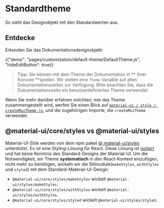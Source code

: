 # Standardtheme

<p class="description">So sieht das Designobjekt mit den Standardwerten aus.</p>

## Entdecke

Erkunden Sie das Dokumentationsdesignobjekt:

{{"demo": "pages/customization/default-theme/DefaultTheme.js", "hideEditButton": true}}

> Tipp: Sie können mit dem Theme der Dokumentation in ** Ihrer Konsole **spielen. Wir stellen eine ` Theme ` Variable auf allen Dokumentationsseiten zur Verfügung. Bitte beachten Sie, dass die Dokumentationsseite ein benutzerdefiniertes Theme verwendet.

Wenn Sie mehr darüber erfahren möchten, wie das Theme zusammengestellt wird, werfen Sie einen Blick auf [` material-ui / style / createMuiTheme.js `](https://github.com/mui-org/material-ui/blob/next/packages/material-ui/src/styles/createMuiTheme.js), und die zugehörigen Importe, die ` createMuiTheme ` verwendet.

## @material-ui/core/styles vs @material-ui/styles

Material-UI-Stile werden von dem npm paket [ @ material-ui/styles ](/css-in-js/basics/)unterstützt. Es ist eine Styling-Lösung für React. Diese Lösung ist [ isoliert ](https://bundlephobia.com/result?p=@material-ui/styles) und hat keine Kenntnis des Standard-Designs der Material-UI. Um die Notwendigkeit, ein Theme **systematisch** in den React-Kontext einzufügen, nicht mehr zu benötigen, wickeln wir die Stilmodule(`makeStyles`, `withStyles` und `styled`) mit dem Standard-Material-UI-Design:

- `@material-ui/core/styles/makeStyles` wickelt `@material-ui/styles/makeStyles`.
- `@material-ui/core/styles/withStyles` wickelt `@material-ui/styles/withStyles`.
- `@material-ui/core/styles/styled` wickelt `@material-ui/styles/styled`.